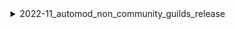 <details>
<summary>2022-11_automod_non_community_guilds_release</summary>

## Filter: Server has feature COMMUNITY
```css
None: 0 - 10000
```
## Filter: Guild member count range
```css
Treatment 1: 0 - 10000
```
## Filter: Guild member count range
```css
None: 0 - 10000
```
## Filter: Guild member count range
```css
Treatment 1: 0 - 10000
```
## Filter: Guild member count range
```css
None: 0 - 10000
```

</details>
